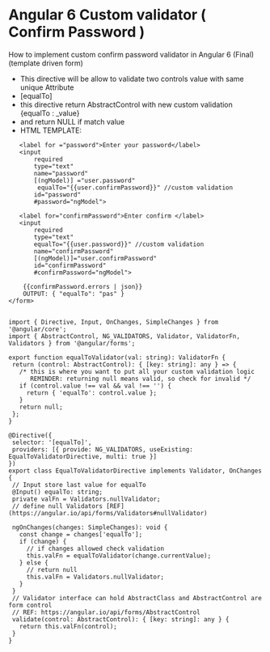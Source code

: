# Angular 6 Custom validator ( Confirm Password ) 
How to implement custom confirm password validator in Angular 6 (Final) (template driven form)

 * This directive will be allow to validate two controls value  with same unique Attribute
 * [equalTo]
 * this directive return AbstractControl with new custom validation {equalTo : _value}
 * and return NULL if match value
 * HTML TEMPLATE:
 ```<form #form="ngForm">
    <label for ="password">Enter your password</label>
    <input
        required
        type="text"
        name="password"
        [(ngModel)] ="user.password"
         equalTo="{{user.confirmPassword}}" //custom validation
        id="password"
        #password="ngModel">

    <label for="confirmPassword">Enter confirm </label>
    <input
        required
        type="text"
        equalTo="{{user.password}}" //custom validation
        name="confirmPassword"
        [(ngModel)]="user.confirmPassword"
        id="confirmPassword"
        #confirmPassword="ngModel">

     {{confirmPassword.errors | json}} 
     OUTPUT: { "equalTo": "pas" }
</form>


import { Directive, Input, OnChanges, SimpleChanges } from '@angular/core';
import { AbstractControl, NG_VALIDATORS, Validator, ValidatorFn, Validators } from '@angular/forms';

export function equalToValidator(val: string): ValidatorFn {
  return (control: AbstractControl): { [key: string]: any } => {
    /* this is where you want to put all your custom validation logic
       REMINDER: returning null means valid, so check for invalid */
    if (control.value !== val && val !== '') {
      return { 'equalTo': control.value };
    }
    return null;
  };
}

@Directive({
  selector: '[equalTo]',
  providers: [{ provide: NG_VALIDATORS, useExisting: EqualToValidatorDirective, multi: true }]
})
export class EqualToValidatorDirective implements Validator, OnChanges {
  // Input store last value for equalTo
  @Input() equalTo: string;
  private valFn = Validators.nullValidator;
  // define null Validators [REF](https://angular.io/api/forms/Validators#nullValidator)

  ngOnChanges(changes: SimpleChanges): void {
    const change = changes['equalTo'];
    if (change) {
      // if changes allowed check validation
      this.valFn = equalToValidator(change.currentValue);
    } else {
      // return null
      this.valFn = Validators.nullValidator;
    }
  }
  // Validator interface can hold AbstractClass and AbstractControl are form control
  // REF: https://angular.io/api/forms/AbstractControl
  validate(control: AbstractControl): { [key: string]: any } {
    return this.valFn(control);
  }
}
```

